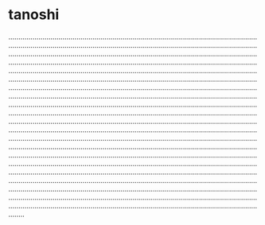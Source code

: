 # tanoshi
....................................................................................................................................................................................................................................................................................................................................................................................................................................................................................................................................................................................................................................................................................................................................................................................................................................................................................................................................................................................................................................................................................................................................................................................................................................................................................................................................................................................................................................................................................................................................................................................................................................................................................................................................................................................................................................................................................................................................................................................................................................................................................................................................................................................................................................................................................................................................................................................................................................................................................................................................................................................................................................................................................................................